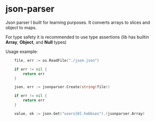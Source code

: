 # json-parser

Json parser I built for learning purposes. It converts arrays to slices and object to maps. 

For type safety it is recommended to use type assertions (lib has builtin **Array**, **Object**, and **Null** types)

Usage example:
```go
    file, err := os.ReadFile("./json.json")

    if err != nil {
        return err
    }

    json, err := jsonparser.Create(string(file))

    if err != nil {
        return err
    }

    value, ok := json.Get("users[0].hobbies").(jsonparser.Array)
```
